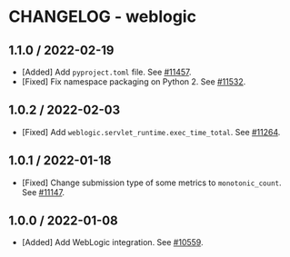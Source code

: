 # CHANGELOG - weblogic

## 1.1.0 / 2022-02-19

* [Added] Add `pyproject.toml` file. See [#11457](https://github.com/DataDog/integrations-core/pull/11457).
* [Fixed] Fix namespace packaging on Python 2. See [#11532](https://github.com/DataDog/integrations-core/pull/11532).

## 1.0.2 / 2022-02-03

* [Fixed] Add `weblogic.servlet_runtime.exec_time_total`. See [#11264](https://github.com/DataDog/integrations-core/pull/11264).

## 1.0.1 / 2022-01-18

* [Fixed] Change submission type of some metrics to `monotonic_count`. See [#11147](https://github.com/DataDog/integrations-core/pull/11147).

## 1.0.0 / 2022-01-08

* [Added] Add WebLogic integration. See [#10559](https://github.com/DataDog/integrations-core/pull/10559).

